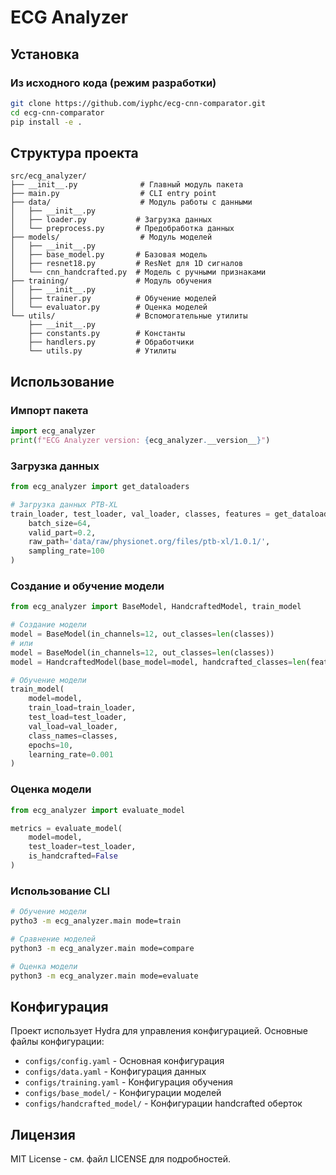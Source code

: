 # ECG Analyzer

## Установка

### Из исходного кода (режим разработки)
```bash
git clone https://github.com/iyphc/ecg-cnn-comparator.git
cd ecg-cnn-comparator
pip install -e .
```

## Структура проекта

```
src/ecg_analyzer/
├── __init__.py              # Главный модуль пакета
├── main.py                  # CLI entry point
├── data/                    # Модуль работы с данными
│   ├── __init__.py
│   ├── loader.py           # Загрузка данных
│   └── preprocess.py       # Предобработка данных
├── models/                  # Модуль моделей
│   ├── __init__.py
│   ├── base_model.py       # Базовая модель
│   ├── resnet18.py         # ResNet для 1D сигналов
│   └── cnn_handcrafted.py  # Модель с ручными признаками
├── training/               # Модуль обучения
│   ├── __init__.py
│   ├── trainer.py          # Обучение моделей
│   └── evaluator.py        # Оценка моделей
└── utils/                  # Вспомогательные утилиты
    ├── __init__.py
    ├── constants.py        # Константы
    ├── handlers.py         # Обработчики
    └── utils.py            # Утилиты
```

## Использование

### Импорт пакета
```python
import ecg_analyzer
print(f"ECG Analyzer version: {ecg_analyzer.__version__}")
```

### Загрузка данных
```python
from ecg_analyzer import get_dataloaders

# Загрузка данных PTB-XL
train_loader, test_loader, val_loader, classes, features = get_dataloaders(
    batch_size=64,
    valid_part=0.2,
    raw_path='data/raw/physionet.org/files/ptb-xl/1.0.1/',
    sampling_rate=100
)
```

### Создание и обучение модели
```python
from ecg_analyzer import BaseModel, HandcraftedModel, train_model

# Создание модели
model = BaseModel(in_channels=12, out_classes=len(classes))
# или
model = BaseModel(in_channels=12, out_classes=len(classes))
model = HandcraftedModel(base_model=model, handcrafted_classes=len(features))

# Обучение модели
train_model(
    model=model,
    train_load=train_loader,
    test_load=test_loader,
    val_load=val_loader,
    class_names=classes,
    epochs=10,
    learning_rate=0.001
)
```

### Оценка модели
```python
from ecg_analyzer import evaluate_model

metrics = evaluate_model(
    model=model,
    test_loader=test_loader,
    is_handcrafted=False
)
```

### Использование CLI
```bash
# Обучение модели
pytho3 -m ecg_analyzer.main mode=train

# Сравнение моделей
python3 -m ecg_analyzer.main mode=compare

# Оценка модели
python3 -m ecg_analyzer.main mode=evaluate
```

## Конфигурация

Проект использует Hydra для управления конфигурацией. Основные файлы конфигурации:

- `configs/config.yaml` - Основная конфигурация
- `configs/data.yaml` - Конфигурация данных
- `configs/training.yaml` - Конфигурация обучения
- `configs/base_model/` - Конфигурации моделей
- `configs/handcrafted_model/` - Конфигурации handcrafted оберток

## Лицензия

MIT License - см. файл LICENSE для подробностей.
